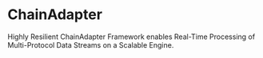 # ChainAdapter
Highly Resilient ChainAdapter Framework enables Real-Time Processing of Multi-Protocol Data Streams on a Scalable Engine.
